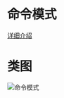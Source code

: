 # 命令模式
[详细介绍](http://blog.zenghui.name/2017/07/30/gof-design-pattern-command/)
# 类图
![命令模式](https://github.com/elvinzeng/java-design-pattern-samples/raw/master/command/diagrams/command.png "command")

